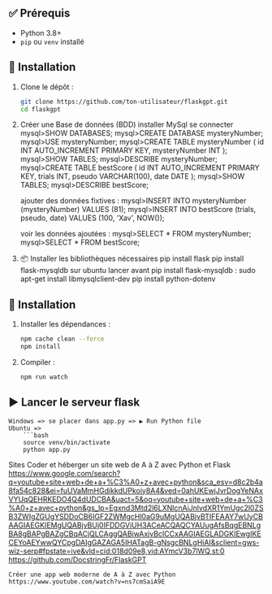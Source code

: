 ## ✅ Prérequis

- Python 3.8+
- `pip` ou `venv` installé

## 🔧 Installation

1. Clone le dépôt :
   ```bash
   git clone https://github.com/ton-utilisateur/flaskgpt.git
   cd flaskgpt

2. Créer une Base de données (BDD)
    installer MySql
    se connecter
    mysql>SHOW DATABASES;
    mysql>CREATE DATABASE mysteryNumber;
    mysql>USE mysteryNumber;
    mysql>CREATE TABLE mysteryNumber (
        id INT AUTO_INCREMENT PRIMARY KEY,
        mysteryNumber INT
    );
    mysql>SHOW TABLES;
    mysql>DESCRIBE mysteryNumber;
    mysql>CREATE TABLE bestScore (
        id INT AUTO_INCREMENT PRIMARY KEY,
        trials INT,
        pseudo VARCHAR(100),
        date DATE
    );
    mysql>SHOW TABLES;
    mysql>DESCRIBE bestScore;

    ajouter des données fixtives :
    mysql>INSERT INTO mysteryNumber (mysteryNumber) VALUES (81);
    mysql>INSERT INTO bestScore (trials, pseudo, date) VALUES (100, 'Xav', NOW());

    voir les données ajoutées :
    mysql>SELECT * FROM mysteryNumber;
    mysql>SELECT * FROM bestScore;

3. 📦 Installer les bibliothèques nécessaires
    pip install flask
    pip install flask-mysqldb      sur ubuntu lancer avant pip install flask-mysqldb : sudo apt-get install libmysqlclient-dev
    pip install python-dotenv


## 🔧 Installation

1. Installer les dépendances :
    ```bash
    npm cache clean --force
    npm install

2. Compiler :
     ```bash
     npm run watch

##  ▶️ Lancer le serveur flask

    Windows => se placer dans app.py => ▶ Run Python file
    Ubuntu => 
        ```bash
        source venv/bin/activate
        python app.py


Sites
    Coder et héberger un site web de A à Z avec Python et Flask
    https://www.google.com/search?q=youtube+site+web+de+a+%C3%A0+z+avec+python&sca_esv=d8c2b4a8fa54c828&ei=fuUVaMmHGdikkdUPkoiy8A4&ved=0ahUKEwjJvrDogYeNAxVYUqQEHRKEDO4Q4dUDCBA&uact=5&oq=youtube+site+web+de+a+%C3%A0+z+avec+python&gs_lp=Egxnd3Mtd2l6LXNlcnAiJnlvdXR1YmUgc2l0ZSB3ZWIgZGUgYSDDoCB6IGF2ZWMgcHl0aG9uMgUQABjvBTIFEAAY7wUyCBAAGIAEGKIEMgUQABjvBUj0IFDDGViUH3ACeACQAQCYAUugAfsBqgEBNLgBA8gBAPgBAZgCBqACjQLCAggQABiwAxjvBcICCxAAGIAEGLADGKIEwgIKECEYoAEYwwQYCpgDAIgGAZAGA5IHATagB-gNsgcBNLgHiAI&sclient=gws-wiz-serp#fpstate=ive&vld=cid:018d09e8,vid:AYmcV3b7lWQ,st:0
    https://github.com/DocstringFr/FlaskGPT

    Créer une app web moderne de A à Z avec Python
    https://www.youtube.com/watch?v=ns7cmSaiA9E

    
